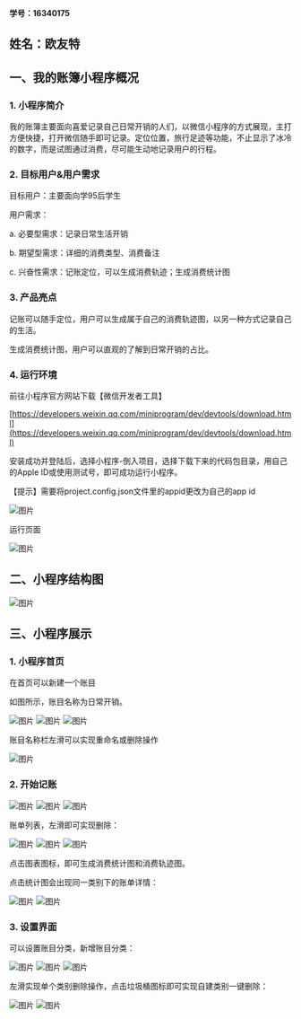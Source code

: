 **学号：16340175**

**姓名：欧友特**
---

## 一、我的账簿小程序概况
### 1. 小程序简介

我的账簿主要面向喜爱记录自己日常开销的人们，以微信小程序的方式展现，主打方便快捷，打开微信随手即可记录。定位位置，旅行足迹等功能，不止显示了冰冷的数字，而是试图通过消费，尽可能生动地记录用户的行程。


### 2. 目标用户&用户需求

目标用户：主要面向学95后学生

用户需求：

a. 必要型需求：记录日常生活开销

b. 期望型需求：详细的消费类型、消费备注

c. 兴奋性需求：记账定位，可以生成消费轨迹；生成消费统计图


### 3. 产品亮点

记账可以随手定位，用户可以生成属于自己的消费轨迹图，以另一种方式记录自己的生活。

生成消费统计图，用户可以直观的了解到日常开销的占比。


### 4. 运行环境

前往小程序官方网站下载【微信开发者工具】

[https://developers.weixin.qq.com/miniprogram/dev/devtools/download.html](https://developers.weixin.qq.com/miniprogram/dev/devtools/download.html)

安装成功并登陆后，选择小程序-倒入项目，选择下载下来的代码包目录，用自己的Apple ID或使用测试号，即可成功运行小程序。

【提示】需要将project.config.json文件里的appid更改为自己的app id

![图片](https://uploader.shimo.im/f/OvnQZnI5zjs2ip4j.png!thumbnail)


运行页面

![图片](https://uploader.shimo.im/f/Bcf9Ciyl9vU1dIXH.png)


## 二、小程序结构图
![图片](https://uploader.shimo.im/f/3SbdR6hdDhkQoZUm.png)


## 三、小程序展示
### 1. 小程序首页

在首页可以新建一个账目

如图所示，账目名称为日常开销。

![图片](https://uploader.shimo.im/f/j7gYBaIBLywGG5OH.png!thumbnail)  ![图片](https://uploader.shimo.im/f/4ElMuCyeMmUYp2sm.png!thumbnail)  ![图片](https://uploader.shimo.im/f/3WZUsLKmA1Qb5ih9.png!thumbnail)

账目名称栏左滑可以实现重命名或删除操作

![图片](https://uploader.shimo.im/f/ouG052D4ICYmGn8z.png!thumbnail)


### 2. 开始记账

![图片](https://uploader.shimo.im/f/LOskAZmfUmsd1dSE.png!thumbnail)  ![图片](https://uploader.shimo.im/f/IIjP6SfQjNoyTmCT.png!thumbnail)  ![图片](https://uploader.shimo.im/f/rYCenfEV9gMEMESU.png!thumbnail)

账单列表，左滑即可实现删除：

![图片](https://uploader.shimo.im/f/fBtSI7wkWsM2J6XN.png!thumbnail)  ![图片](https://uploader.shimo.im/f/ovHiOuvmEU804ET2.png!thumbnail)  ![图片](https://uploader.shimo.im/f/m6uhnavLtS4ixBoz.png!thumbnail)

点击图表图标，即可生成消费统计图和消费轨迹图。

点击统计图会出现同一类别下的账单详情：

![图片](https://uploader.shimo.im/f/Yax8fq0zRGQUjab5.PNG!thumbnail)  ![图片](https://uploader.shimo.im/f/LpMGSq4wjzgUpI83.PNG!thumbnail)


### 3. 设置界面

可以设置账目分类，新增账目分类：

![图片](https://uploader.shimo.im/f/GDvZ8AuiDGcAz0lU.png!thumbnail)  ![图片](https://uploader.shimo.im/f/oqpSd3PElMYouann.png!thumbnail)  ![图片](https://uploader.shimo.im/f/j65y8trJ540MdD4k.png!thumbnail)

左滑实现单个类别删除操作，点击垃圾桶图标即可实现自建类别一键删除：

![图片](https://uploader.shimo.im/f/jWdHNQB3slUUgRAG.png!thumbnail)  ![图片](https://uploader.shimo.im/f/f8gRZdE9CGEnpopr.png!thumbnail)

